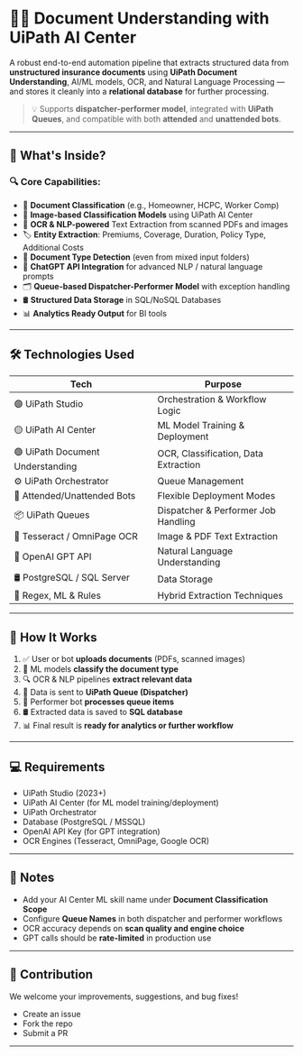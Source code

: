 # 🤖📄 Document Understanding with UiPath AI Center

A robust end-to-end automation pipeline that extracts structured data from **unstructured insurance documents** using **UiPath Document Understanding**, AI/ML models, OCR, and Natural Language Processing — and stores it cleanly into a **relational database** for further processing.

> 💡 Supports **dispatcher-performer model**, integrated with **UiPath Queues**, and compatible with both **attended** and **unattended bots**.

---

## 🧠 What's Inside?

### 🔍 Core Capabilities:
- 📁 **Document Classification** (e.g., Homeowner, HCPC, Worker Comp)
- 🧠 **Image-based Classification Models** using UiPath AI Center
- 🔡 **OCR & NLP-powered** Text Extraction from scanned PDFs and images
- 🏷️ **Entity Extraction**: Premiums, Coverage, Duration, Policy Type, Additional Costs
- 🧾 **Document Type Detection** (even from mixed input folders)
- 🧠 **ChatGPT API Integration** for advanced NLP / natural language prompts
- 🗂️ **Queue-based Dispatcher-Performer Model** with exception handling
- 🛢️ **Structured Data Storage** in SQL/NoSQL Databases
- 📊 **Analytics Ready Output** for BI tools

---

## 🛠️ Technologies Used

| Tech                     | Purpose |
|--------------------------|---------|
| 🟣 UiPath Studio         | Orchestration & Workflow Logic |
| 🟡 UiPath AI Center      | ML Model Training & Deployment |
| 🟢 UiPath Document Understanding | OCR, Classification, Data Extraction |
| ⚙️ UiPath Orchestrator   | Queue Management |
| 🤖 Attended/Unattended Bots | Flexible Deployment Modes |
| 📦 UiPath Queues         | Dispatcher & Performer Job Handling |
| 📄 Tesseract / OmniPage OCR | Image & PDF Text Extraction |
| 🧠 OpenAI GPT API        | Natural Language Understanding |
| 🛢️ PostgreSQL / SQL Server | Data Storage |
| 🧪 Regex, ML & Rules     | Hybrid Extraction Techniques |

---

## 🚀 How It Works

1. ✅ User or bot **uploads documents** (PDFs, scanned images)
2. 🧠 ML models **classify the document type**
3. 🔍 OCR & NLP pipelines **extract relevant data**
4. 🔄 Data is sent to **UiPath Queue (Dispatcher)**
5. 🤖 Performer bot **processes queue items**
6. 🛢️ Extracted data is saved to **SQL database**
7. 📊 Final result is **ready for analytics or further workflow**

---

## 💻 Requirements

- UiPath Studio (2023+)
- UiPath AI Center (for ML model training/deployment)
- UiPath Orchestrator
- Database (PostgreSQL / MSSQL)
- OpenAI API Key (for GPT integration)
- OCR Engines (Tesseract, OmniPage, Google OCR)

---

## 📌 Notes

- Add your AI Center ML skill name under **Document Classification Scope**
- Configure **Queue Names** in both dispatcher and performer workflows
- OCR accuracy depends on **scan quality and engine choice**
- GPT calls should be **rate-limited** in production use

---

## 🤝 Contribution

We welcome your improvements, suggestions, and bug fixes!
- Create an issue
- Fork the repo
- Submit a PR

---

